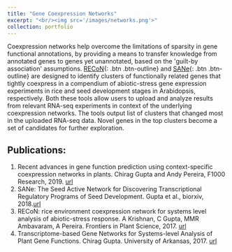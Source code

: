```yaml
---
title: "Gene Coexpression Networks"
excerpt: "<br/><img src='/images/networks.png'>"
collection: portfolio
---
```


Coexpression networks help overcome the limitations of sparsity in gene functional annotations, by providing a means to transfer knowledge from annotated genes to genes yet unannotated, based on the 'guilt-by association' assumptions. 
[RECoN](https://plantstress-pereira.uark.edu/RECoN/){: .btn .btn-outline} and [SANe](https://plantstress-pereira.uark.edu/SANe/){: .btn .btn-outline} are designed to identify clusters of functionally related genes that tightly coexpress in a compendium of abiotic-stress gene expression experiments in rice and seed development stages in Arabidopsis, respectively. Both these tools allow users to upload and analyze results from relevant RNA-seq experiments in context of the underlying coexpression networks. The tools output list of clusters that changed most in the uploaded RNA-seq data. Novel genes in the top clusters become a set of candidates for further exploration. 


## Publications:
1) Recent advances in gene function prediction using context-specific coexpression networks in plants. Chirag Gupta and Andy Pereira,  F1000 Research, 2019. [url](https://www.ncbi.nlm.nih.gov/pmc/articles/PMC6364378/)
2) SANe: The Seed Active Network for Discovering Transcriptional Regulatory Programs of Seed Development. Gupta et al., biorxiv, 2018.[url](https://www.biorxiv.org/content/10.1101/165894v2)
3) RECoN: rice environment coexpression network for systems level analysis of abiotic-stress response. A Krishnan, C Gupta, MMR Ambavaram, A Pereira. Frontiers in Plant Science, 2017. [url](https://www.frontiersin.org/articles/10.3389/fpls.2017.01640/full)
4) Transcriptome-based Gene Networks for Systems-level Analysis of Plant Gene Functions. Chirag Gupta.  University of Arkansas, 2017. [url](https://scholarworks.uark.edu/etd/2526/)

